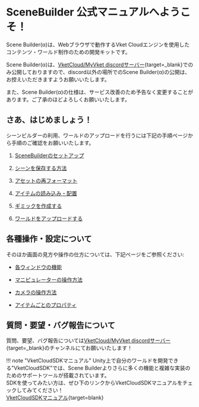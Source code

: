 # SceneBuilder 公式マニュアルへようこそ！

Scene Builder(α)は、Webブラウザで動作するVket Cloudエンジンを使用したコンテンツ・ワールド制作のための開発キットです。

Scene Builder(α)は、[VketCloud/MyVket discordサーバー](https://discord.com/invite/wJjtZRKjqU){target=_blank}でのみ公開しておりますので、discord以外の場所でのScene Builder(α)の公開は、お控えいただきますようお願いいたします。

また、Scene Builder(α)の仕様は、サービス改善のため予告なく変更することがあります。ご了承のほどよろしくお願いいたします。

## さあ、はじめましょう！

シーンビルダーの利用、ワールドのアップロードを行うには下記の手順ページから手順のご確認をお願いいたします。

1. [SceneBuilderのセットアップ](GettingStarted/SceneBuilderSetup.md)

2. [シーンを保存する方法](GettingStarted/SavingScenes.md)

3. [アセットの再フォーマット](GettingStarted/ReformattingAssets.md)

4. [アイテムの読み込み・配置](GettingStarted/ImportItems.md)

5. [ギミックを作成する](GettingStarted/CreateGimmicks.md)

6. [ワールドをアップロードする](GettingStarted/WorldUpload.md)

## 各種操作・設定について

そのほか画面の見方や操作の仕方については、下記ページをご参照ください:

- [各ウィンドウの機能](ControlsProperties/WindowOverview.md)

- [マニピュレーターの操作方法](ControlsProperties/Manipulator.md)

- [カメラの操作方法](ControlsProperties/CameraControls.md)

- [アイテムごとのプロパティ](ControlsProperties/ItemConfig.md)

## 質問・要望・バグ報告について

質問、要望、バグ報告については[VketCloud/MyVket discordサーバー](https://discord.com/invite/wJjtZRKjqU){target=_blank}のチャンネルにてお願いいたします！

!!! note "VketCloudSDKマニュアル"
    Unity上で自分のワールドを開発できる"VketCloudSDK"では、Scene Builderよりさらに多くの機能と複雑な実装のためのサポートツールが搭載されています。<br>
    SDKを使ってみたい方は、ぜひ下のリンクからVketCloudSDKマニュアルをチェックしてみてください！<br>
    [VketCloudSDKマニュアル](https://vrhikky.github.io/VketCloudSDK_Documents/latest/ja/index.html){target=blank}

